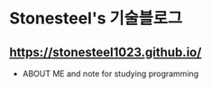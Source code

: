 # Stonesteel's 기술블로그
https://stonesteel1023.github.io/ 
-
* ABOUT ME and note for studying programming


